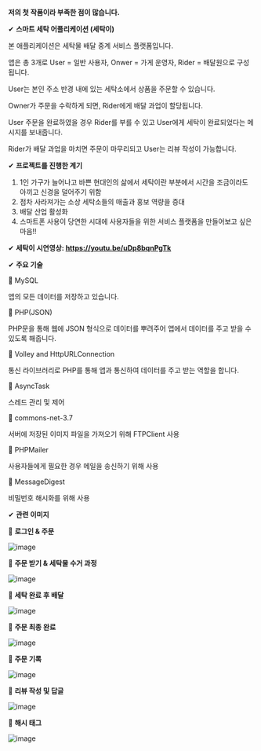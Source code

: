 **저의 첫 작품이라 부족한 점이 많습니다.**

✔ **스마트 세탁 어플리케이션 (세탁이)**

본 애플리케이션은 세탁물 배달 중계 서비스 플랫폼입니다.

앱은 총 3개로 User = 일반 사용자, Onwer = 가게 운영자, Rider = 배달원으로 구성됩니다.

User는 본인 주소 반경 내에 있는 세탁소에서 상품을 주문할 수 있습니다.

Owner가 주문을 수락하게 되면, Rider에게 배달 과업이 할당됩니다.

User 주문을 완료하였을 경우 Rider를 부를 수 있고 User에게 세탁이 완료되었다는 메시지를 보내줍니다.

Rider가 배달 과업을 마치면 주문이 마무리되고 User는 리뷰 작성이 가능합니다. 


✔ **프로젝트를 진행한 계기**

1. 1인 가구가 늘어나고 바쁜 현대인의 삶에서 세탁이란 부분에서 시간을 조금이라도 아끼고 신경을 덜어주기 위함
2. 점차 사라져가는 소상 세탁소들의 매출과 홍보 역량을 증대
3. 배달 산업 활성화
4. 스마트폰 사용이 당연한 시대에 사용자들을 위한 서비스 플랫폼을 만들어보고 싶은 마음!!


✔ **세탁이 시연영상: https://youtu.be/uDp8bqnPgTk**


✔ **주요 기술**

📌 MySQL

앱의 모든 데이터를 저장하고 있습니다.

📌 PHP(JSON)

PHP문을 통해 웹에 JSON 형식으로 데이터를 뿌려주어 앱에서 데이터를 주고 받을 수 있도록 해줍니다.

📌 Volley and HttpURLConnection

통신 라이브러리로 PHP를 통해 앱과 통신하여 데이터를 주고 받는 역할을 합니다.

📌 AsyncTask

스레드 관리 및 제어

📌 commons-net-3.7

서버에 저장된 이미지 파일을 가져오기 위해 FTPClient 사용

📌 PHPMailer

사용자들에게 필요한 경우 메일을 송신하기 위해 사용

📌 MessageDigest

비밀번호 해시화를 위해 사용


✔ **관련 이미지**

🚩 **로그인 & 주문**

![image](https://user-images.githubusercontent.com/61875571/109828252-d0297200-7c7f-11eb-84c0-8d04416e0a74.png)


🚩 **주문 받기 & 세탁물 수거 과정**

![image](https://user-images.githubusercontent.com/61875571/109828331-e0d9e800-7c7f-11eb-8222-d39608a90a7e.png)


🚩 **세탁 완료 후 배달**

![image](https://user-images.githubusercontent.com/61875571/109828669-32827280-7c80-11eb-891d-c85b9d61cb98.png)


🚩 **주문 최종 완료**

![image](https://user-images.githubusercontent.com/61875571/109828772-48903300-7c80-11eb-9c6a-69fe88e61a25.png)


🚩 **주문 기록**

![image](https://user-images.githubusercontent.com/61875571/109829088-91e08280-7c80-11eb-9835-e46a467ad517.png)


🚩 **리뷰 작성 및 답글**

![image](https://user-images.githubusercontent.com/61875571/109829244-afade780-7c80-11eb-97a6-808866e4a331.png)


🚩 **해시 태그**

![image](https://user-images.githubusercontent.com/61875571/109829297-b9374f80-7c80-11eb-8ae2-cd2340dacde0.png)

